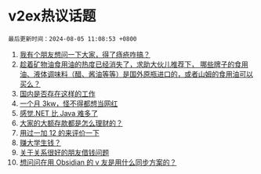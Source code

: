 # v2ex热议话题

`最后更新时间：2024-08-05 11:08:53 +0800`

1. [我有个朋友想问一下大家，得了痔疮咋搞？](https://www.v2ex.com/t/1062509)
1. [趁着矿物油食用油的热度已经消失了，求助大伙儿推荐下，
哪些牌子的食用油、液体调味料（醋、酱油等等）是国外原瓶进口的，或者山姆的食用油可以买么？](https://www.v2ex.com/t/1062503)
1. [国内是否存在这样的工作](https://www.v2ex.com/t/1062361)
1. [一个月 3kw，怪不得都想当网红](https://www.v2ex.com/t/1062458)
1. [感觉.NET 比 Java 难多了](https://www.v2ex.com/t/1062446)
1. [大家的大额存款都是怎么理财的？](https://www.v2ex.com/t/1062396)
1. [用过一加 12 的来评价一下](https://www.v2ex.com/t/1062421)
1. [赚大学生钱？](https://www.v2ex.com/t/1062493)
1. [关于关系很好的朋友借钱问题](https://www.v2ex.com/t/1062535)
1. [想问问在用 Obsidian 的 v 友是用什么同步方案的？](https://www.v2ex.com/t/1062428)

